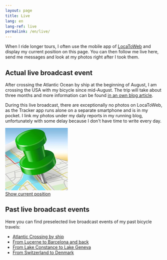 ```yaml
---
layout: page
title: Live
lang: en
lang-ref: live
permalink: /en/live/
---
```


When I ride longer tours, I often use the mobile app of [LocaToWeb](https://locatoweb.com/user/mcpringle) and display my current position on this page. You can then follow me live here, send me messages and look at my photos right after I took them.

## Actual live broadcast event

After crossing the Atlantic Ocean by ship at the beginning of August, I am crossing the USA with my bicycle since mid-August. The trip will take about three months and more information can be found [in an own blog article](/en/2019/07/30/Sabbatical-2019-USA/).

During this live broadcast, there are exceptionally no photos on LocaToWeb, as the Tracker app runs alone on a separate smartphone and is in my pocket. I link my photos under my daily reports in my running blog, unfortunately with some delay because I don't have time to write every day.

[![LocaToWeb](/images/locatoweb.jpg)  
Show current position](https://locatoweb.com/map/single/1238186268)

## Past live broadcast events

Here you can find preselected live broadcast events of my past bicycle travels:

- [Atlantic Crossing by ship](https://locatoweb.com/map/single/1130185043)
- [From Lucerne to Barcelona and back](https://locatoweb.com/map/single/0509174878)
- [From Lake Constance to Lake Geneva](https://locatoweb.com/map/single/0716172140)
- [From Switzerland to Denmark](https://locatoweb.com/map/single/0634149103)
